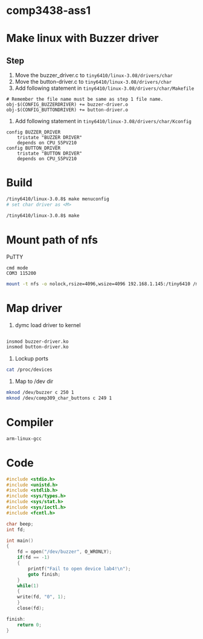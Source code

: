 # comp3438-ass1

# Make linux with Buzzer driver
## Step
1. Move the buzzer_driver.c to ```tiny6410/linux-3.08/drivers/char```
1. Move the button-driver.c to ```tiny6410/linux-3.08/drivers/char```
1. Add following statement in ```tiny6410/linux-3.08/drivers/char/Makefile```
```
# Remember the file name must be same as step 1 file name.
obj-$(CONFIG_BUZZERDRIVER) += buzzer-driver.o
obj-$(CONFIG_BUTTONDRIVER) += button-driver.o
```
1. Add following statement in ```tiny6410/linux-3.08/drivers/char/Kconfig```
```
config BUZZER_DRIVER
  	tristate "BUZZER DRIVER"
  	depends on CPU_S5PV210
config BUTTON_DRIVER
  	tristate "BUTTON DRIVER"
  	depends on CPU_S5PV210
```

# Build 
```bash
/tiny6410/linux-3.0.8$ make menuconfig
# set char driver as <M>

/tiny6410/linux-3.0.8$ make
```

# Mount path of nfs
PuTTY
```
cmd mode
COM3 115200
```
```bash
mount -t nfs -o nolock,rsize=4096,wsize=4096 192.168.1.145:/tiny6410 /mnt/nfs
```

# Map driver
1. dymc load driver to kernel
```bash

insmod buzzer-driver.ko
insmod button-driver.ko
```
1. Lockup ports
```bash
cat /proc/devices
```
1. Map to /dev dir
```bash
mknod /dev/buzzer c 250 1
mknod /dev/comp309_char_buttons c 249 1
```

# Compiler
```bash
arm-linux-gcc
```

# Code
```c
#include <stdio.h>
#include <unistd.h>
#include <stdlib.h>
#include <sys/types.h>
#include <sys/stat.h>
#include <sys/ioctl.h>
#include <fcntl.h>

char beep;
int fd;

int main()
{
	fd = open("/dev/buzzer", O_WRONLY);
	if(fd == -1)
	{
		printf("Fail to open device lab4!\n");
		goto finish;	
	}
	while(1)
	{
    write(fd, "0", 1);
	}
	close(fd);

finish:	
	return 0;
}

```
